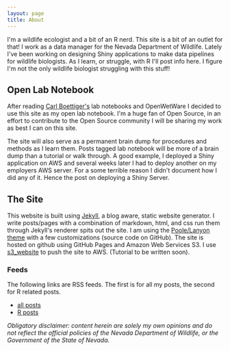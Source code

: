 ```yaml
---
layout: page
title: About
---
```


I'm a wildlife ecologist and a bit of an R nerd. This site is a bit of an outlet for that! I work as a data manager for the Nevada Department of Wildlife. Lately I've been working on designing Shiny applications to make data pipelines for wildlife biologists. As I learn, or struggle, with R I'll post info here. I figure I'm not the only wildlife biologist struggling with this stuff!

## Open Lab Notebook

After reading [Carl Boettiger's](http://www.carlboettiger.info/2012/09/28/Welcome-to-my-lab-notebook.html) lab notebooks and OpenWetWare I decided to use this site as my open lab notebook. I'm a huge fan of Open Source, in an effort to contribute to the Open Source community I will be sharing my work as best I can on this site.

The site will also serve as a permanent brain dump for procedures and methods as I learn them. Posts tagged lab notebook will be more of a brain dump than a tutorial or walk through. A good example, I deployed a Shiny application on AWS and several weeks later I had to deploy another on my employers AWS server. For a some terrible reason I didn't document how I did any of it. Hence the post on deploying a Shiny Server.

## The Site

This website is built using [Jekyll](https://jekyllrb.com/docs/home/), a blog aware, static website generator. I write posts/pages with a combination of markdown, html, and css run them through Jekyll's renderer spits out the site. I am using the [Poole/Lanyon theme](https://github.com/poole/lanyon) with a few customizations (source code on GitHub). The site is hosted on github using GitHub Pages and Amazon Web Services S3. I use [s3_website](https://github.com/laurilehmijoki/s3_website) to push the site to AWS. (Tutorial to be written soon).

### Feeds

The following links are RSS feeds. The first is for all my posts, the second for R related posts.

* [all posts](../atom.xml)
* [R posts](../feed.r.xml)

*Obligatory disclaimer: content herein are solely my own opinions and do not reflect the official policies of the Nevada Department of Wildlife, or the Government of the State of Nevada.*
